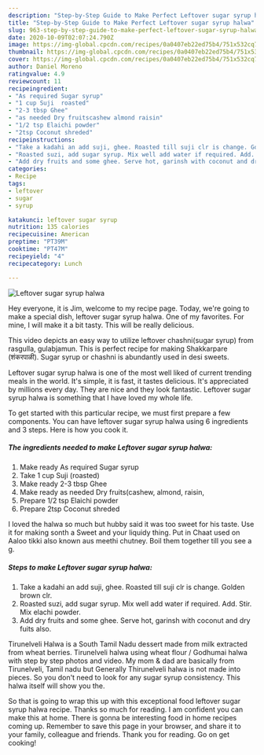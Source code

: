 ```yaml
---
description: "Step-by-Step Guide to Make Perfect Leftover sugar syrup halwa"
title: "Step-by-Step Guide to Make Perfect Leftover sugar syrup halwa"
slug: 963-step-by-step-guide-to-make-perfect-leftover-sugar-syrup-halwa
date: 2020-10-09T02:07:24.790Z
image: https://img-global.cpcdn.com/recipes/0a0407eb22ed75b4/751x532cq70/leftover-sugar-syrup-halwa-recipe-main-photo.jpg
thumbnail: https://img-global.cpcdn.com/recipes/0a0407eb22ed75b4/751x532cq70/leftover-sugar-syrup-halwa-recipe-main-photo.jpg
cover: https://img-global.cpcdn.com/recipes/0a0407eb22ed75b4/751x532cq70/leftover-sugar-syrup-halwa-recipe-main-photo.jpg
author: Daniel Moreno
ratingvalue: 4.9
reviewcount: 11
recipeingredient:
- "As required Sugar syrup"
- "1 cup Suji  roasted"
- "2-3 tbsp Ghee"
- "as needed Dry fruitscashew almond raisin"
- "1/2 tsp Elaichi powder"
- "2tsp Coconut shreded"
recipeinstructions:
- "Take a kadahi an add suji, ghee. Roasted till suji clr is change. Golden brown clr."
- "Roasted suzi, add sugar syrup. Mix well add water if required. Add. Stir. Mix elachi powder."
- "Add dry fruits and some ghee. Serve hot, garinsh with coconut and dry fuits also."
categories:
- Recipe
tags:
- leftover
- sugar
- syrup

katakunci: leftover sugar syrup 
nutrition: 135 calories
recipecuisine: American
preptime: "PT39M"
cooktime: "PT47M"
recipeyield: "4"
recipecategory: Lunch

---
```



![Leftover sugar syrup halwa](https://img-global.cpcdn.com/recipes/0a0407eb22ed75b4/751x532cq70/leftover-sugar-syrup-halwa-recipe-main-photo.jpg)

Hey everyone, it is Jim, welcome to my recipe page. Today, we're going to make a special dish, leftover sugar syrup halwa. One of my favorites. For mine, I will make it a bit tasty. This will be really delicious.

This video depicts an easy way to utilize leftover chashni(sugar syrup) from rasgulla, gulabjamun. This is perfect recipe for making Shakkarpare (शंकरपाळी). Sugar syrup or chashni is abundantly used in desi sweets.

Leftover sugar syrup halwa is one of the most well liked of current trending meals in the world. It's simple, it is fast, it tastes delicious. It's appreciated by millions every day. They are nice and they look fantastic. Leftover sugar syrup halwa is something that I have loved my whole life.


To get started with this particular recipe, we must first prepare a few components. You can have leftover sugar syrup halwa using 6 ingredients and 3 steps. Here is how you cook it.

<!--inarticleads1-->

##### The ingredients needed to make Leftover sugar syrup halwa:

1. Make ready As required Sugar syrup
1. Take 1 cup Suji  (roasted)
1. Make ready 2-3 tbsp Ghee
1. Make ready as needed Dry fruits(cashew, almond, raisin,
1. Prepare 1/2 tsp Elaichi powder
1. Prepare 2tsp Coconut shreded


I loved the halwa so much but hubby said it was too sweet for his taste. Use it for making sonth a Sweet and your liquidy thing. Put in Chaat used on Aaloo tikki also known aus meethi chutney. Boil them together till you see a g. 

<!--inarticleads2-->

##### Steps to make Leftover sugar syrup halwa:

1. Take a kadahi an add suji, ghee. Roasted till suji clr is change. Golden brown clr.
1. Roasted suzi, add sugar syrup. Mix well add water if required. Add. Stir. Mix elachi powder.
1. Add dry fruits and some ghee. Serve hot, garinsh with coconut and dry fuits also.


Tirunelveli Halwa is a South Tamil Nadu dessert made from milk extracted from wheat berries. Tirunelveli halwa using wheat flour / Godhumai halwa with step by step photos and video. My mom &amp; dad are basically from Tirunelveli, Tamil nadu but Generally Thirunelveli halwa is not made into pieces. So you don&#39;t need to look for any sugar syrup consistency. This halwa itself will show you the. 

So that is going to wrap this up with this exceptional food leftover sugar syrup halwa recipe. Thanks so much for reading. I am confident you can make this at home. There is gonna be interesting food in home recipes coming up. Remember to save this page in your browser, and share it to your family, colleague and friends. Thank you for reading. Go on get cooking!
